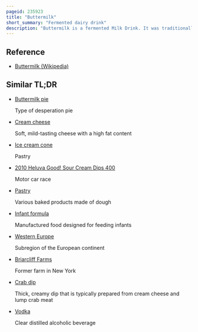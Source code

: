 ```yaml
---
pageid: 235923
title: "Buttermilk"
short_summary: "Fermented dairy drink"
description: "Buttermilk is a fermented Milk Drink. It was traditionally the Liquid left behind after churning Butter out of cultured Cream. As most modern Butter in western Countries is not made with cultured Cream but uncultured sweet Cream, most modern Buttermilk in western Countries is cultured separately. It is common in warm Climates where unrefrigerated Milk Sours quickly."
---
```


## Reference

- [Buttermilk (Wikipedia)](https://en.wikipedia.org/?curid=235923)

## Similar TL;DR

- [Buttermilk pie](/tldr/en/buttermilk-pie)

  Type of desperation pie

- [Cream cheese](/tldr/en/cream-cheese)

  Soft, mild-tasting cheese with a high fat content

- [Ice cream cone](/tldr/en/ice-cream-cone)

  Pastry

- [2010 Heluva Good! Sour Cream Dips 400](/tldr/en/2010-heluva-good-sour-cream-dips-400)

  Motor car race

- [Pastry](/tldr/en/pastry)

  Various baked products made of dough

- [Infant formula](/tldr/en/infant-formula)

  Manufactured food designed for feeding infants

- [Western Europe](/tldr/en/western-europe)

  Subregion of the European continent

- [Briarcliff Farms](/tldr/en/briarcliff-farms)

  Former farm in New York

- [Crab dip](/tldr/en/crab-dip)

  Thick, creamy dip that is typically prepared from cream cheese and lump crab meat

- [Vodka](/tldr/en/vodka)

  Clear distilled alcoholic beverage
